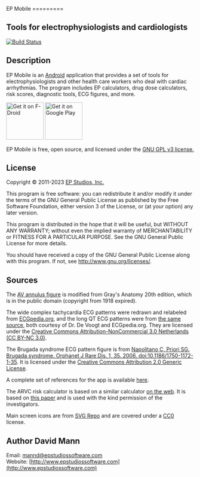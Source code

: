 EP Mobile =========

## Tools for electrophysiologists and cardiologists

[![Build Status](https://travis-ci.org/mannd/epmobile.svg?branch=master)](https://travis-ci.org/mannd/epmobile)

## Description
EP Mobile is an [Android](http://www.android.com)
application that provides a set of tools for electrophysiologists and
other health care workers who deal with cardiac arrhythmias.  The
program includes EP calculators, drug dose calculators, risk scores,
diagnostic tools, ECG figures, and more.

<a href="https://f-droid.org/packages/org.epstudios.epmobile/"
target="_blank"> <img src="https://f-droid.org/badge/get-it-on.png"
alt="Get it on F-Droid" height="100"/></a> <a
href="https://play.google.com/store/apps/details?id=org.epstudios.epmobile"
target="_blank"> <img
src="https://play.google.com/intl/en_us/badges/images/generic/en-play-badge.png"
alt="Get it on Google Play" height="100"/></a>

EP Mobile is free, open source, and licensed under the
[GNU GPL v3 license.](http://www.gnu.org/licenses/gpl.html)

## License
Copyright © 2011-2023 [EP Studios, Inc.](http://www.epstudiossoftware.com)

This program is free software: you can redistribute it and/or modify
it under the terms of the GNU General Public License as published by
the Free Software Foundation, either version 3 of the License, or (at
your option) any later version.

This program is distributed in the hope that it will be useful, but
WITHOUT ANY WARRANTY; without even the implied warranty of
MERCHANTABILITY or FITNESS FOR A PARTICULAR PURPOSE.  See the GNU
General Public License for more details.

You should have received a copy of the GNU General Public License
along with this program.  If not, see <http://www.gnu.org/licenses/>.

## Sources
The [AV annulus figure](http://en.wikipedia.org/wiki/File:Gray495.png) is
modified from Gray's Anatomy 20th edition, which is in the public
domain (copyright from 1918 expired).

The wide complex tachycardia ECG patterns were redrawn and relabeled
from
[ECGpedia.org](http://en.ecgpedia.org/wiki/Approach_to_the_Wide_Complex_Tachycardia),
and the long QT ECG patterns were from
[the same source](http://en.ecgpedia.org/wiki/Long_QT_Syndrome), both
courtesy of Dr. De Voogt and ECGpedia.org.  They are licensed under
the
[Creative Commons Attribution-NonCommercial 3.0 Netherlands (CC BY-NC 3.0)](http://creativecommons.org/licenses/by-nc/3.0/nl/deed.en_GB).

The Brugada syndrome ECG pattern figure is from
[Napolitano C, Priori SG. Brugada syndrome. Orphanet J Rare Dis. 1, 35. 2006. doi:10.1186/1750-1172-1-35](http://www.ncbi.nlm.nih.gov/pubmed/16972995?dopt=Abstract).
It is licensed under the
[Creative Commons Attribution 2.0 Generic License](http://creativecommons.org/licenses/by/2.0/deed.en).

A complete set of references for the app is available
[here](https://www.epstudiossoftware.com/ep-mobile/references-2/).

The ARVC risk calculator is based on a similar calculator
[on the web](https://arvcrisk.com).  It is based on
[this paper](https://academic.oup.com/eurheartj/advance-article/doi/10.1093/eurheartj/ehz103/5419784)
and is used with the kind permission of the investigators.

Main screen icons are from [SVG Repo](https://www.svgrepo.com) and are
covered under a
[CC0](https://creativecommons.org/share-your-work/public-domain/cc0/)
license.

## Author David Mann

Email: [mannd@epstudiossoftware.com](mailto:mannd@epstudiossoftware.com)  
Website: [http://www.epstudiossoftware.com](http://www.epstudiossoftware.com)   

